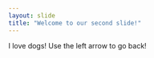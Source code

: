 ```yaml
---
layout: slide
title: "Welcome to our second slide!"
---
```

I love dogs!
Use the left arrow to go back!

